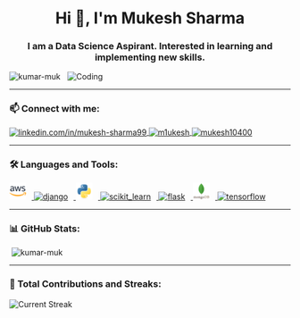 <h1 align="center">Hi 👋, I'm Mukesh Sharma</h1>
<h3 align="center">I am a Data Science Aspirant. Interested in learning and implementing new skills.</h3>
<img align="right" alt="Coding" width="400" src="https://encrypted-tbn0.gstatic.com/images?q=tbn:ANd9GcQ_IMy3xPh1fdA4PE7Yg6vYOoMG7Za4TV2-jA&s"> 


<p align="left"> 
  <img src="https://komarev.com/ghpvc/?username=kumar-muk&label=Profile%20views&color=0e75b6&style=flat" alt="kumar-muk" />  
</p>

---
### 📫 Connect with me:
<p align="left">
  <a href="https://linkedin.com/in/mukesh-sharma99" target="blank">
    <img align="center" src="https://raw.githubusercontent.com/rahuldkjain/github-profile-readme-generator/master/src/images/icons/Social/linked-in-alt.svg" alt="linkedin.com/in/mukesh-sharma99" height="30" width="40" />
  </a>
  <a href="https://www.kaggle.com/m1ukesh" target="blank">
    <img align="center" src="https://raw.githubusercontent.com/rahuldkjain/github-profile-readme-generator/master/src/images/icons/Social/kaggle.svg" alt="m1ukesh" height="30" width="40" />
  </a>
  <a href="https://www.hackerrank.com/mukesh10400" target="blank">
    <img align="center" src="https://raw.githubusercontent.com/rahuldkjain/github-profile-readme-generator/master/src/images/icons/Social/hackerrank.svg" alt="mukesh10400" height="30" width="40" />
  </a>
</p>

---
### 🛠️ Languages and Tools:
<p align="left">
  <a href="https://aws.amazon.com" target="_blank" rel="noreferrer">
    <img src="https://raw.githubusercontent.com/devicons/devicon/master/icons/amazonwebservices/amazonwebservices-original-wordmark.svg" alt="aws" width="30" height="30" style="margin-right: 10px;"/>
  </a>
  <a href="https://www.djangoproject.com/" target="_blank" rel="noreferrer">
    <img src="https://cdn.worldvectorlogo.com/logos/django.svg" alt="django" width="30" height="30" style="margin-right: 10px;"/>
  </a>
  <a href="https://www.python.org" target="_blank" rel="noreferrer">
    <img src="https://raw.githubusercontent.com/devicons/devicon/master/icons/python/python-original.svg" alt="python" width="30" height="30" style="margin-right: 10px;"/>
  </a>
  <a href="https://scikit-learn.org/" target="_blank" rel="noreferrer">
    <img src="https://upload.wikimedia.org/wikipedia/commons/0/05/Scikit_learn_logo_small.svg" alt="scikit_learn" width="30" height="30" style="margin-right: 10px;"/>
  </a>
  <a href="https://flask.palletsprojects.com/" target="_blank" rel="noreferrer">
    <img src="https://www.vectorlogo.zone/logos/pocoo_flask/pocoo_flask-icon.svg" alt="flask" width="30" height="30" style="margin-right: 10px;"/>
  </a>
  <a href="https://www.mongodb.com/" target="_blank" rel="noreferrer">
    <img src="https://raw.githubusercontent.com/devicons/devicon/master/icons/mongodb/mongodb-original-wordmark.svg" alt="mongodb" width="30" height="30" style="margin-right: 10px;"/>
  </a>
  <a href="https://www.tensorflow.org" target="_blank" rel="noreferrer">
    <img src="https://www.vectorlogo.zone/logos/tensorflow/tensorflow-icon.svg" alt="tensorflow" width="30" height="30" style="margin-right: 10px;"/>
  </a>
</p>

---
### 📊 GitHub Stats:
<p>&nbsp;<img align="center" src="https://github-readme-stats.vercel.app/api?username=kumar-muk&show_icons=true&locale=en" alt="kumar-muk" /></p>

---
### 🎯 Total Contributions and Streaks:
<p>
  <img align="center" src="https://github-readme-streak-stats.herokuapp.com/?user=kumar-muk&theme=black-ice&hide_border=true&stroke=0000&background=060A0CD0" alt="Current Streak"/>
</p>

